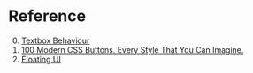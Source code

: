 # Reference

0. [Textbox Behaviour](https://rxi.github.io/textbox_behaviour.html)
0. [100 Modern CSS Buttons. Every Style That You Can Imagine.](https://github.com/uihaven/ui-buttons)
0. [Floating UI](https://www.floating-ui.com/)

